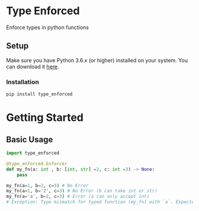 Type Enforced
==========
Enforce types in python functions

Setup
----------

Make sure you have Python 3.6.x (or higher) installed on your system. You can download it [here](https://www.python.org/downloads/).

### Installation

```
pip install type_enforced
```

# Getting Started

## Basic Usage
```py
import type_enforced

@type_enforced.Enforcer
def my_fn(a: int , b: [int, str] =2, c: int =3) -> None:
    pass

my_fn(a=1, b=2, c=3) # No Error
my_fn(a=1, b='2', c=3) # No Error (b can take int or str)
my_fn(a='a', b=2, c=3) # Error (a can only accept int)
# Exception: Type mismatch for typed function (my_fn) with `a`. Expected one of the following `[<class 'int'>]` but got `<class 'str'>` instead.
```
